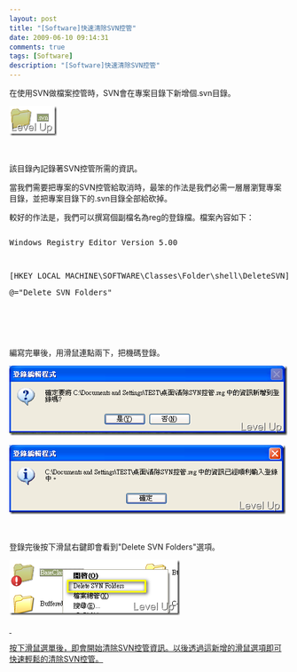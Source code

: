 ```yaml
---
layout: post
title: "[Software]快速清除SVN控管"
date: 2009-06-10 09:14:31
comments: true
tags: [Software]
description: "[Software]快速清除SVN控管"
---
```

<p>在使用SVN做檔案控管時，SVN會在專案目錄下新增個.svn目錄。</p><p><img style="border-right-width: 0px; border-top-width: 0px; border-bottom-width: 0px; border-left-width: 0px" border="0" alt="image" width="86" height="54" src="\images\posts\8760\image_thumb_2.png" /></p><p> </p><p>該目錄內記錄著SVN控管所需的資訊。</p><p>當我們需要把專案的SVN控管給取消時，最笨的作法是我們必需一層層瀏覽專案目錄，並把專案目錄下的.svn目錄全部給砍掉。</p><p>較好的作法是，我們可以撰寫個副檔名為reg的登錄檔。檔案內容如下：</p><div style="width: 561px; height: 165px; overflow: auto"><div class="csharpcode"><pre class="alt">
Windows Registry Editor Version 5.00 </pre><pre>
 </pre><pre class="alt">
[HKEY_LOCAL_MACHINE\SOFTWARE\Classes\Folder\shell\DeleteSVN]</pre><pre>
@="Delete SVN Folders" </pre><pre class="alt">
 </pre><pre>
[HKEY_LOCAL_MACHINE\SOFTWARE\Classes\Folder\shell\DeleteSVN\command]</pre><pre class="alt">
@="cmd.exe /c \"TITLE Removing SVN Folders in %1 &amp;&amp; COLOR 07 &amp;&amp; FOR /r \"%1\" %%f IN (.svn) DO RD /s /q \"%%f\" \""</pre></div></div><p /><style type="text/css"><![CDATA[


.csharpcode, .csharpcode pre
{
	font-size: small;
	color: black;
	font-family: consolas, "Courier New", courier, monospace;
	background-color: #ffffff;
	/*white-space: pre;*/
}
.csharpcode pre { margin: 0em; }
.csharpcode .rem { color: #008000; }
.csharpcode .kwrd { color: #0000ff; }
.csharpcode .str { color: #006080; }
.csharpcode .op { color: #0000c0; }
.csharpcode .preproc { color: #cc6633; }
.csharpcode .asp { background-color: #ffff00; }
.csharpcode .html { color: #800000; }
.csharpcode .attr { color: #ff0000; }
.csharpcode .alt 
{
	background-color: #f4f4f4;
	width: 100%;
	margin: 0em;
}
.csharpcode .lnum { color: #606060; }]]></style><p> </p><p>編寫完畢後，用滑鼠連點兩下，把機碼登錄。</p><p><img style="border-right-width: 0px; border-top-width: 0px; border-bottom-width: 0px; border-left-width: 0px" border="0" alt="image" width="502" height="126" src="\images\posts\8760\image_thumb_5.png" /></a></p><p><a href="http://files.dotblogs.com.tw/larrynung/0906/SVN_120AC/image_10.png"><img style="border-right-width: 0px; border-top-width: 0px; border-bottom-width: 0px; border-left-width: 0px" border="0" alt="image" width="499" height="125" src="\images\posts\8760\image_thumb_4.png" /></a></p><p> </p><p>登錄完後按下滑鼠右鍵即會看到"Delete SVN Folders"選項。</p><p><a href="http://files.dotblogs.com.tw/larrynung/0906/SVN_120AC/image_4.png"><img style="border-right-width: 0px; border-top-width: 0px; border-bottom-width: 0px; border-left-width: 0px" border="0" alt="image" width="308" height="100" src="\images\posts\8760\image_thumb_1.png" /></p><p> </p><p>按下滑鼠選單後，即會開始清除SVN控管資訊。以後透過這新增的滑鼠選項即可快速輕鬆的清除SVN控管。</p>